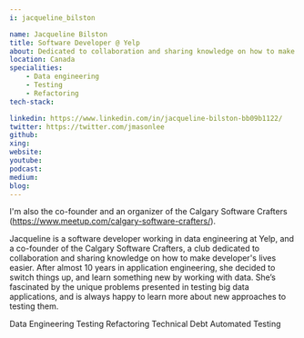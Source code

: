 ```yaml
---
i: jacqueline_bilston

name: Jacqueline Bilston
title: Software Developer @ Yelp
about: Dedicated to collaboration and sharing knowledge on how to make developer's lives easier
location: Canada
specialities:
    - Data engineering
    - Testing
    - Refactoring
tech-stack: 

linkedin: https://www.linkedin.com/in/jacqueline-bilston-bb09b1122/
twitter: https://twitter.com/jmasonlee
github: 
xing: 
website: 
youtube: 
podcast: 
medium: 
blog: 
---
```


I'm also the co-founder and an organizer of the Calgary Software Crafters (https://www.meetup.com/calgary-software-crafters/).

Jacqueline is a software developer working in data engineering at Yelp, and a co-founder of the Calgary Software Crafters, a club dedicated to collaboration and sharing knowledge on how to make developer's lives easier. After almost 10 years in application engineering, she decided to switch things up, and learn something new by working with data. She’s fascinated by the unique problems presented in testing big data applications, and is always happy to learn more about new approaches to testing them.

Data Engineering
Testing
Refactoring
Technical Debt
Automated Testing